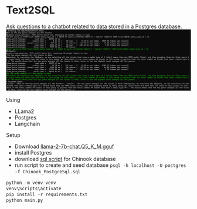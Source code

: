 # Text2SQL

Ask questions to a chatbot related to data stored in a Postgres database.
![](img/q1.png)


Using
- LLama2
- Postgres
- Langchain

Setup 

- Download [llama-2-7b-chat.Q5_K_M.gguf](https://huggingface.co/TheBloke/Llama-2-7B-Chat-GGUF/resolve/main/llama-2-7b-chat.Q5_K_M.gguf)
- install Postgres
- download [sql script](https://github.com/lerocha/chinook-database/blob/master/ChinookDatabase/DataSources/Chinook_PostgreSql.sql) for Chinook database
- run script to create and seed database ```psql -h localhost -U postgres -f Chinook_PostgreSql.sql```

```
python -m venv venv
venv\Scripts\activate
pip install -r requirements.txt
python main.py
```
